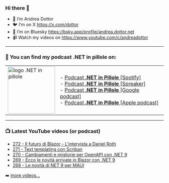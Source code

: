 ### Hi there 👋

- 🖖 I’m Andrea Dottor
- 🐦 I’m on X https://x.com/dottor
- 🦋 I’m on Bluesky https://bsky.app/profile/andrea.dottor.net
- 📹 Watch my videos on https://www.youtube.com/c/andreadottor

---

### 📢 You can find my podcast **.NET in pillole** on:
  
<table>
  <tr>
    <td>
      <img src="https://www.dottor.net/images/podcast_logo.png" alt="logo .NET in pillole" width="150" height="150" />
    </td>
    <td>  
- <a href="https://open.spotify.com/show/7jyoG6BBmzvScNOqSpVvQQ?si=XI5bWP2WSNeyuvZjDIVKjw">Podcast <strong>.NET in Pillole</strong> [Spotify]</a><br />
- <a href="https://www.spreaker.com/show/net-in-pillole">Podcast <strong>.NET in Pillole</strong> [Spreaker]</a><br />
- <a href="https://www.google.com/podcasts?feed=aHR0cHM6Ly93d3cuc3ByZWFrZXIuY29tL3Nob3cvMzY4NTM0NC9lcGlzb2Rlcy9mZWVk">Podcast <strong>.NET in Pillole</strong> [Google podcast]</a><br />
- <a href="https://podcasts.apple.com/it/podcast/net-in-pillole/id1478648398">Podcast <strong>.NET in Pillole</strong> [Apple podcast]</a><br />
    </td>
  </tr>
</table>

---

### 📺 Latest YouTube videos (or podcast)

<!-- YOUTUBE:START -->
- [272 - Il futuro di Blazor - L&#39;intervista a Daniel Roth](https://www.youtube.com/watch?v=0k93XpnHWYs)
- [271 - Text templating con Scriban](https://www.youtube.com/watch?v=LvMvpGqsgVM)
- [270 - Cambiamenti e migliorie per OpenAPI con .NET 9](https://www.youtube.com/watch?v=6xJc5ALYfWA)
- [269 - Ecco le novità arrivate in Blazor con .NET 9](https://www.youtube.com/watch?v=3Ew-_3GoH1E)
- [268 - Le novità di NET 9 per MAUI](https://www.youtube.com/watch?v=N6IoJT2uX5o)
<!-- YOUTUBE:END -->

➡️ [more videos...](https://www.youtube.com/AndreaDottor)


